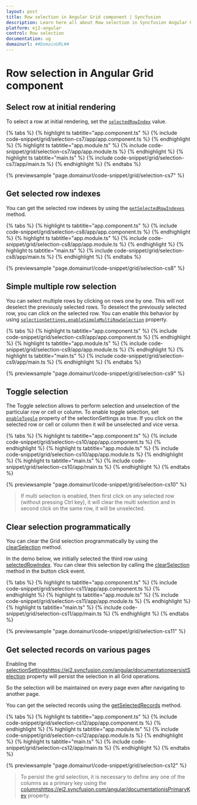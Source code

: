 ```yaml
---
layout: post
title: Row selection in Angular Grid component | Syncfusion
description: Learn here all about Row selection in Syncfusion Angular Grid component of Syncfusion Essential JS 2 and more.
platform: ej2-angular
control: Row selection 
documentation: ug
domainurl: ##DomainURL##
---
```


# Row selection in Angular Grid component

## Select row at initial rendering

To select a row at initial rendering, set the [`selectedRowIndex`](https://ej2.syncfusion.com/angular/documentation/api/grid/#selectedrowindex) value.

{% tabs %}
{% highlight ts tabtitle="app.component.ts" %}
{% include code-snippet/grid/selection-cs7/app/app.component.ts %}
{% endhighlight %}
{% highlight ts tabtitle="app.module.ts" %}
{% include code-snippet/grid/selection-cs7/app/app.module.ts %}
{% endhighlight %}
{% highlight ts tabtitle="main.ts" %}
{% include code-snippet/grid/selection-cs7/app/main.ts %}
{% endhighlight %}
{% endtabs %}
  
{% previewsample "page.domainurl/code-snippet/grid/selection-cs7" %}

## Get selected row indexes

You can get the selected row indexes by using the [`getSelectedRowIndexes`](https://ej2.syncfusion.com/angular/documentation/api/grid/#getselectedrowindexes) method.

{% tabs %}
{% highlight ts tabtitle="app.component.ts" %}
{% include code-snippet/grid/selection-cs8/app/app.component.ts %}
{% endhighlight %}
{% highlight ts tabtitle="app.module.ts" %}
{% include code-snippet/grid/selection-cs8/app/app.module.ts %}
{% endhighlight %}
{% highlight ts tabtitle="main.ts" %}
{% include code-snippet/grid/selection-cs8/app/main.ts %}
{% endhighlight %}
{% endtabs %}
  
{% previewsample "page.domainurl/code-snippet/grid/selection-cs8" %}

## Simple multiple row selection

You can select multiple rows by clicking on rows one by one. This will not deselect the previously selected rows. To deselect the previously selected row, you can click on the  selected row. You can enable this behavior by using [`selectionSettings.enableSimpleMultiRowSelection`](https://ej2.syncfusion.com/angular/documentation/api/grid/selectionSettings/#enablesimplemultirowselection) property.

{% tabs %}
{% highlight ts tabtitle="app.component.ts" %}
{% include code-snippet/grid/selection-cs9/app/app.component.ts %}
{% endhighlight %}
{% highlight ts tabtitle="app.module.ts" %}
{% include code-snippet/grid/selection-cs9/app/app.module.ts %}
{% endhighlight %}
{% highlight ts tabtitle="main.ts" %}
{% include code-snippet/grid/selection-cs9/app/main.ts %}
{% endhighlight %}
{% endtabs %}
  
{% previewsample "page.domainurl/code-snippet/grid/selection-cs9" %}

## Toggle selection

The Toggle selection allows to perform selection and unselection of the particular row or cell or column. To enable toggle selection, set [`enableToggle`](https://ej2.syncfusion.com/angular/documentation/api/grid/selectionSettings/#enabletoggle) property of the selectionSettings as true. If you click on the selected row or cell or column then it will be unselected and vice versa.

{% tabs %}
{% highlight ts tabtitle="app.component.ts" %}
{% include code-snippet/grid/selection-cs10/app/app.component.ts %}
{% endhighlight %}
{% highlight ts tabtitle="app.module.ts" %}
{% include code-snippet/grid/selection-cs10/app/app.module.ts %}
{% endhighlight %}
{% highlight ts tabtitle="main.ts" %}
{% include code-snippet/grid/selection-cs10/app/main.ts %}
{% endhighlight %}
{% endtabs %}
  
{% previewsample "page.domainurl/code-snippet/grid/selection-cs10" %}

> If multi selection is enabled, then first click on any selected row (without pressing Ctrl key), it will clear the multi selection and in second click on the same row, it will be unselected.

## Clear selection programmatically

You can clear the Grid selection programmatically by using the [clearSelection](https://ej2.syncfusion.com/angular/documentation/api-grid.html#clearSelection) method.

In the demo below, we initially selected the third row using [selectedRowIndex](https://ej2.syncfusion.com/angular/documentation/api-grid.html#selectedrowindex-number). You can clear this selection by calling the [clearSelection](https://ej2.syncfusion.com/angular/documentation/api-grid.html#clearSelection) method in the button click event.

{% tabs %}
{% highlight ts tabtitle="app.component.ts" %}
{% include code-snippet/grid/selection-cs11/app/app.component.ts %}
{% endhighlight %}
{% highlight ts tabtitle="app.module.ts" %}
{% include code-snippet/grid/selection-cs11/app/app.module.ts %}
{% endhighlight %}
{% highlight ts tabtitle="main.ts" %}
{% include code-snippet/grid/selection-cs11/app/main.ts %}
{% endhighlight %}
{% endtabs %}
  
{% previewsample "page.domainurl/code-snippet/grid/selection-cs11" %}

## Get selected records on various pages

Enabling the [selectionSettingshttps://ej2.syncfusion.com/angular/documentationpersistSelection](./api-selectionSettings.html#persistselection-boolean) property will persist the selection in all Grid operations.

So the selection will be maintained on every page even after navigating to another page.

You can get the selected records using the [getSelectedRecords](https://ej2.syncfusion.com/angular/documentation/api-grid.html#getSelectedRecords) method.

{% tabs %}
{% highlight ts tabtitle="app.component.ts" %}
{% include code-snippet/grid/selection-cs12/app/app.component.ts %}
{% endhighlight %}
{% highlight ts tabtitle="app.module.ts" %}
{% include code-snippet/grid/selection-cs12/app/app.module.ts %}
{% endhighlight %}
{% highlight ts tabtitle="main.ts" %}
{% include code-snippet/grid/selection-cs12/app/main.ts %}
{% endhighlight %}
{% endtabs %}
  
{% previewsample "page.domainurl/code-snippet/grid/selection-cs12" %}

> To persist the grid selection, it is necessary to define any one of the columns as a primary key using the [columnshttps://ej2.syncfusion.com/angular/documentationisPrimaryKey](./api-column.html#isprimarykey-boolean) property.